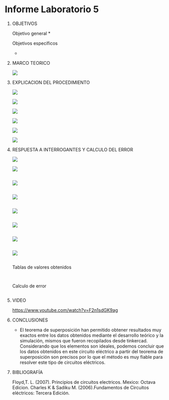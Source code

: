 # Informe Laboratorio 5
1. OBJETIVOS 

   Objetivo general
   * 

   Objetivos específicos
   
   
   * 
   
2. MARCO TEORICO

   ![](https://github.com/jlcastro5/Laboratorio1_2p/blob/1efe998a577881a633282e56a10d05b0280b48ea/Laboratorio.jpeg)

3. EXPLICACION DEL PROCEDIMIENTO
   
   ![](https://github.com/jlcastro5/Laboratorio5/blob/4a52e625462a077beefa5c8980c88b95151d153a/CircuitoEsquematico.PNG)
   
   ![](https://github.com/jlcastro5/Laboratorio5/blob/4a52e625462a077beefa5c8980c88b95151d153a/Protoboard.PNG)
   
   ![](https://github.com/jlcastro5/Laboratorio5/blob/4a52e625462a077beefa5c8980c88b95151d153a/Multimetro.PNG)
   
   ![](https://github.com/jlcastro5/Laboratorio5/blob/4a52e625462a077beefa5c8980c88b95151d153a/Voltaje.PNG)
   
   ![](https://github.com/jlcastro5/Laboratorio5/blob/4a52e625462a077beefa5c8980c88b95151d153a/Resistencia.PNG)
   
   ![](https://github.com/jlcastro5/Laboratorio5/blob/4a52e625462a077beefa5c8980c88b95151d153a/thevenin.PNG)
    
4. RESPUESTA A INTERROGANTES Y CALCULO DEL ERROR

   ![](https://github.com/jlcastro5/Laboratorio5/blob/4a52e625462a077beefa5c8980c88b95151d153a/CircuitoEsquematico.PNG)
   
   ![](https://github.com/jlcastro5/Laboratorio5/blob/4a52e625462a077beefa5c8980c88b95151d153a/Figue2.PNG)
   
   ![]()
   
   ![](https://github.com/jlcastro5/Laboratorio5/blob/4a52e625462a077beefa5c8980c88b95151d153a/Figura3.PNG)
   
   ![]()
   
   ![](https://github.com/jlcastro5/Laboratorio5/blob/4a52e625462a077beefa5c8980c88b95151d153a/Figura4.PNG)
   
   ![]()
   
   ![](https://github.com/jlcastro5/Laboratorio5/blob/4a52e625462a077beefa5c8980c88b95151d153a/Figura5.PNG)
   
   ![]()
   
   ![](https://github.com/jlcastro5/Laboratorio5/blob/4a52e625462a077beefa5c8980c88b95151d153a/CircuitoEsquematico.PNG)
   
   ![]()
   
   ![](https://github.com/jlcastro5/Laboratorio5/blob/4a52e625462a077beefa5c8980c88b95151d153a/Figura6.PNG)
   
   ![]()
   
   ![](https://github.com/jlcastro5/Laboratorio5/blob/4a52e625462a077beefa5c8980c88b95151d153a/Figura7.PNG)
   
   ![]()
   
   Tablas de valores obtenidos 
   
   ![]()
   
   ![]()
   
   Calculo de error
   
   ![]()

  
5. VIDEO

   https://www.youtube.com/watch?v=F2n1sdGK9ag


6. CONCLUSIONES

      * El teorema de superposición han permitido obtener resultados muy exactos entre los datos obtenidos mediante el desarrollo teórico y la simulación, mismos que fueron recopilados desde tinkercad. Considerando que los elementos son ideales, podemos concluir que los datos obtenidos en este circuito eléctrico a partir del teorema de superposición son precisos por lo que el método es muy fiable para resolver este tipo de circuitos eléctricos.	


7. BIBLIOGRAFÍA 

   Floyd,T. L. (2007). Principios de circuitos electricos. Mexico: Octava Edicion.
   Charles K & Sadiku M. (2006).Fundamentos de Circuitos eléctricos: Tercera Edición.
